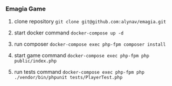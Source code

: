 ### Emagia Game

1. clone repository 
``git clone git@github.com:alynav/emagia.git``

2. start docker command 
``docker-compose up -d``

3. run composer
``docker-compose exec php-fpm composer install``

4. start game command
``docker-compose exec php-fpm php public/index.php``

5. run tests command
``docker-compose exec php-fpm php ./vendor/bin/phpunit tests/PlayerTest.php``
